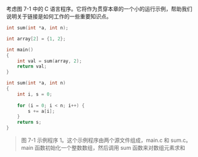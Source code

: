 考虑图 7-1 中的 C 语言程序。它将作为贯穿本章的一个小的运行示例，帮助我们说明关于链接是如何工作的一些重要知识点。

```c
int sum(int *a, int n);

int array[2] = {1, 2};

int main()
{
    int val = sum(array, 2);
    return val;
}
```

```c
int sum(int *a, int n)
{
    int i, s = 0;
    
    for (i = 0; i < n; i++) {
        s += a[i];
    }
    return s;
}
```

> 图 7-1 示例程序 1。这个示例程序由两个源文件组成，main.c 和 sum.c。main 函数初始化一个整数数组，然后调用 sum 函数来对数组元素求和

